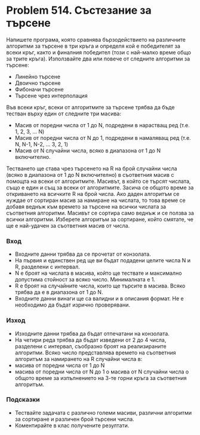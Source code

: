 ﻿# Problem 514. Състезание за търсене
Напишете програма, която сравнява бързодействието на различните алгоритми за търсене в три кръга и определя кой е победителят за всеки кръг, както и финалния победител (този с най-малко време общо за трите кръга). Използвайте два или повече от следните алгоритми за търсене:
- Линейно търсене
- Двоично търсене
- Фибоначи търсене
- Търсене чрез интерполация

Във всеки кръг, всеки от алгоритмите за търсене трябва да бъде тестван върху един от следните три масива:
- Масив от поредни числа от 1 до N, подредени в нарастващ ред (т.е. 1, 2, 3, ... N)
- Масив от поредни числа от N до 1, подредени в намаляващ ред (т.е. N, N-1, N-2, ... 3, 2, 1)
- Масив от N случайни числа, всяко в диапазона от 1 до N включително. 

Тестването ще става чрез търсенето на R на брой  случайни числа (всяко в диапазона от 1 до N включително) в съответния масив с помощта на всеки от алгоритмите. Масивът, в който се търсят числата, също е един и същ за всеки от алгоритмите. Засича се общото време за откриването на всичките R на брой числа. Ако даден алгоритъм се нуждае от сортиран масив за намиране на числата, то това време се добавя веднъж към времето за търсене на всички числата за съответния алгоритми. Масивът се сортира само веднъж и се ползва за всички алгоритми. Изберете алгоритъм за сортиране, който смятате, че ще е най-удачен за съответния масив от числа. 

### Вход
- Входните данни трябва да се прочетат от конзолата.
- На първия и единствен ред ще ви бъдат подадени целите числа N и R, разделени с интервал.
- N е броят на числата в масива, който ще тествате и максимално допустима стойност за всяко число. Минималната е 1.
- R е броят на случайните числа, които ще търсите в масива. Всяко трябва да е в диапазона от 1 до N.
- Входните данни винаги ще са валидни и в описания формат. Не е необходимо да бъдат изрично проверявани.

### Изход
- Изходните данни трябва да бъдат отпечатани на конзолата.
- На четири реда трябва да бъдат изведени от 2 до 4 числа, разделени с интервал, съобразно броят на реализираните алгоритми. Всяко число представлява времето на съответния алгоритъм за намирането на R случайни числа в:
- масива от поредни числа от 1 до N
- масива от поредни числа от N до 1
o	масива от N случайни числа
o	общото време за изпълнението на 3-те горни кръга за съответния алгоритъм. 

### Подсказки
- Тествайте задачата с различно големи масиви, различни алгоритми за сортиране и различен брой търсени числа. 
- Коментирайте в клас получените резултати. 

